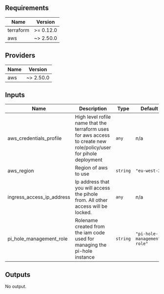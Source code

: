 ## Requirements

| Name | Version |
|------|---------|
| terraform | >= 0.12.0 |
| aws | ~> 2.50.0 |

## Providers

| Name | Version |
|------|---------|
| aws | ~> 2.50.0 |

## Inputs

| Name | Description | Type | Default | Required |
|------|-------------|------|---------|:--------:|
| aws\_credentials\_profile | High level rofile name that the terraform uses for aws access to create new role/policy/user for pihole deployment | `any` | n/a | yes |
| aws\_region | Region of aws to use | `string` | `"eu-west-2"` | no |
| ingress\_access\_ip\_address | Ip address that you will access the pihole from. All other access will be locked. | `any` | n/a | yes |
| pi\_hole\_management\_role | Rolename created from the iam code used for managing the pi-hole instance | `string` | `"pi-hole-management-role"` | no |

## Outputs

No output.

